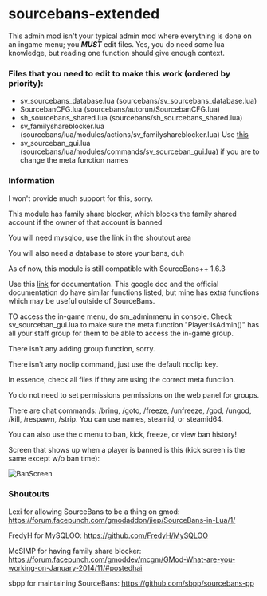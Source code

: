# sourcebans-extended
This admin mod isn't your typical admin mod where everything is done on an ingame menu; you ***MUST*** edit files. Yes, you do need some lua knowledge, but reading one function should give enough context.

### Files that you need to edit to make this work (ordered by priority):

* sv_sourcebans_database.lua (sourcebans/sv_sourcebans_database.lua)
* SourcebanCFG.lua (sourcebans/autorun/SourcebanCFG.lua)
* sh_sourcebans_shared.lua (sourcebans/sh_sourcebans_shared.lua)
* sv_familyshareblocker.lua (sourcebans/lua/modules/actions/sv_familyshareblocker.lua) Use [this](https://steamcommunity.com/dev/apikey)
* sv_sourceban_gui.lua (sourcebans/lua/modules/commands/sv_sourceban_gui.lua) if you are to change the meta function names

### Information

I won't provide much support for this, sorry.

This module has family share blocker, which blocks the family shared account if the owner of that account is banned

You will need mysqloo, use the link in the shoutout area

You will also need a database to store your bans, duh

As of now, this module is still compatible with SourceBans++ 1.6.3

Use this [link](https://drive.google.com/open?id=1NrgjutfWg1Ov8pvI_FMgfE98lDhN3rIMF7OPEbN5foU) for documentation. This google doc and the official documentation do have similar functions listed, but mine has extra functions which may be useful outside of SourceBans.

TO access the in-game menu, do sm_adminmenu in console. Check sv_sourceban_gui.lua to make sure the meta function "Player:IsAdmin()" has all your staff group for them to be able to access the in-game group.

There isn't any adding group function, sorry.

There isn't any noclip command, just use the default noclip key.

In essence, check all files if they are using the correct meta function.

Yo do not need to set permissions permissions on the web panel for groups.

There are chat commands: /bring, /goto, /freeze, /unfreeze, /god, /ungod, /kill, /respawn, /strip. You can use names, steamid, or steamid64.

You can also use the c menu to ban, kick, freeze, or view ban history!

Screen that shows up when a player is banned is this (kick screen is the same except w/o ban time):

![BanScreen](https://i.imgur.com/mIfKv7T.png)

### Shoutouts

Lexi for allowing SourceBans to be a thing on gmod: https://forum.facepunch.com/gmodaddon/jiep/SourceBans-in-Lua/1/

FredyH for MySQLOO: https://github.com/FredyH/MySQLOO

McSIMP for having family share blocker: https://forum.facepunch.com/gmoddev/mcgm/GMod-What-are-you-working-on-January-2014/11/#postedhai

sbpp for maintaining SourceBans: https://github.com/sbpp/sourcebans-pp
